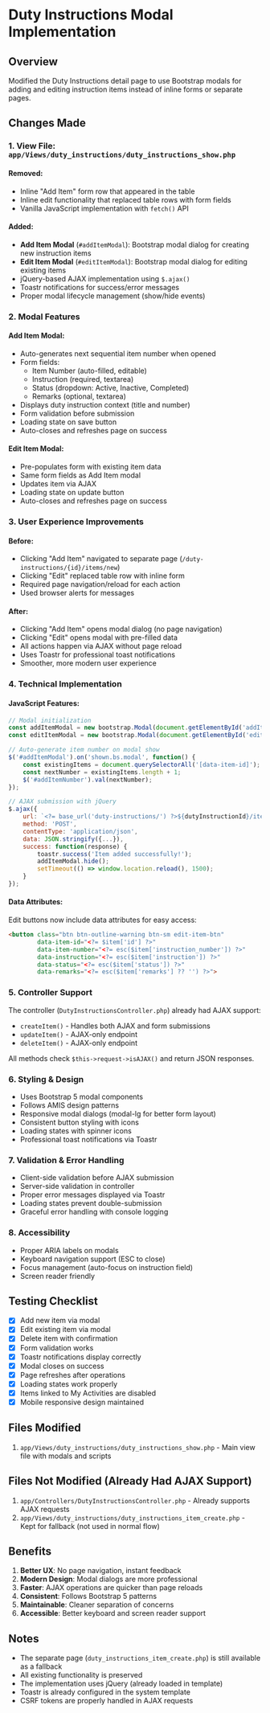 # Duty Instructions Modal Implementation

## Overview
Modified the Duty Instructions detail page to use Bootstrap modals for adding and editing instruction items instead of inline forms or separate pages.

## Changes Made

### 1. View File: `app/Views/duty_instructions/duty_instructions_show.php`

#### Removed:
- Inline "Add Item" form row that appeared in the table
- Inline edit functionality that replaced table rows with form fields
- Vanilla JavaScript implementation with `fetch()` API

#### Added:
- **Add Item Modal** (`#addItemModal`): Bootstrap modal dialog for creating new instruction items
- **Edit Item Modal** (`#editItemModal`): Bootstrap modal dialog for editing existing items
- jQuery-based AJAX implementation using `$.ajax()`
- Toastr notifications for success/error messages
- Proper modal lifecycle management (show/hide events)

### 2. Modal Features

#### Add Item Modal:
- Auto-generates next sequential item number when opened
- Form fields:
  - Item Number (auto-filled, editable)
  - Instruction (required, textarea)
  - Status (dropdown: Active, Inactive, Completed)
  - Remarks (optional, textarea)
- Displays duty instruction context (title and number)
- Form validation before submission
- Loading state on save button
- Auto-closes and refreshes page on success

#### Edit Item Modal:
- Pre-populates form with existing item data
- Same form fields as Add Item modal
- Updates item via AJAX
- Loading state on update button
- Auto-closes and refreshes page on success

### 3. User Experience Improvements

#### Before:
- Clicking "Add Item" navigated to separate page (`/duty-instructions/{id}/items/new`)
- Clicking "Edit" replaced table row with inline form
- Required page navigation/reload for each action
- Used browser alerts for messages

#### After:
- Clicking "Add Item" opens modal dialog (no page navigation)
- Clicking "Edit" opens modal with pre-filled data
- All actions happen via AJAX without page reload
- Uses Toastr for professional toast notifications
- Smoother, more modern user experience

### 4. Technical Implementation

#### JavaScript Features:
```javascript
// Modal initialization
const addItemModal = new bootstrap.Modal(document.getElementById('addItemModal'));
const editItemModal = new bootstrap.Modal(document.getElementById('editItemModal'));

// Auto-generate item number on modal show
$('#addItemModal').on('shown.bs.modal', function() {
    const existingItems = document.querySelectorAll('[data-item-id]');
    const nextNumber = existingItems.length + 1;
    $('#addItemNumber').val(nextNumber);
});

// AJAX submission with jQuery
$.ajax({
    url: `<?= base_url('duty-instructions/') ?>${dutyInstructionId}/items/create`,
    method: 'POST',
    contentType: 'application/json',
    data: JSON.stringify({...}),
    success: function(response) {
        toastr.success('Item added successfully!');
        addItemModal.hide();
        setTimeout(() => window.location.reload(), 1500);
    }
});
```

#### Data Attributes:
Edit buttons now include data attributes for easy access:
```html
<button class="btn btn-outline-warning btn-sm edit-item-btn"
        data-item-id="<?= $item['id'] ?>"
        data-item-number="<?= esc($item['instruction_number']) ?>"
        data-instruction="<?= esc($item['instruction']) ?>"
        data-status="<?= esc($item['status']) ?>"
        data-remarks="<?= esc($item['remarks'] ?? '') ?>">
```

### 5. Controller Support

The controller (`DutyInstructionsController.php`) already had AJAX support:
- `createItem()` - Handles both AJAX and form submissions
- `updateItem()` - AJAX-only endpoint
- `deleteItem()` - AJAX-only endpoint

All methods check `$this->request->isAJAX()` and return JSON responses.

### 6. Styling & Design

- Uses Bootstrap 5 modal components
- Follows AMIS design patterns
- Responsive modal dialogs (modal-lg for better form layout)
- Consistent button styling with icons
- Loading states with spinner icons
- Professional toast notifications via Toastr

### 7. Validation & Error Handling

- Client-side validation before AJAX submission
- Server-side validation in controller
- Proper error messages displayed via Toastr
- Loading states prevent double-submission
- Graceful error handling with console logging

### 8. Accessibility

- Proper ARIA labels on modals
- Keyboard navigation support (ESC to close)
- Focus management (auto-focus on instruction field)
- Screen reader friendly

## Testing Checklist

- [x] Add new item via modal
- [x] Edit existing item via modal
- [x] Delete item with confirmation
- [x] Form validation works
- [x] Toastr notifications display correctly
- [x] Modal closes on success
- [x] Page refreshes after operations
- [x] Loading states work properly
- [x] Items linked to My Activities are disabled
- [x] Mobile responsive design maintained

## Files Modified

1. `app/Views/duty_instructions/duty_instructions_show.php` - Main view file with modals and scripts

## Files Not Modified (Already Had AJAX Support)

1. `app/Controllers/DutyInstructionsController.php` - Already supports AJAX requests
2. `app/Views/duty_instructions/duty_instructions_item_create.php` - Kept for fallback (not used in normal flow)

## Benefits

1. **Better UX**: No page navigation, instant feedback
2. **Modern Design**: Modal dialogs are more professional
3. **Faster**: AJAX operations are quicker than page reloads
4. **Consistent**: Follows Bootstrap 5 patterns
5. **Maintainable**: Cleaner separation of concerns
6. **Accessible**: Better keyboard and screen reader support

## Notes

- The separate page (`duty_instructions_item_create.php`) is still available as a fallback
- All existing functionality is preserved
- The implementation uses jQuery (already loaded in template)
- Toastr is already configured in the system template
- CSRF tokens are properly handled in AJAX requests

